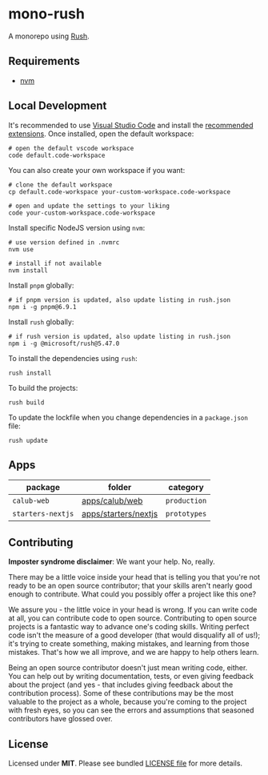 # mono-rush

A monorepo using [Rush](https://rushjs.io/).

## Requirements

- [nvm](https://github.com/nvm-sh/nvm)

## Local Development

It's recommended to use [Visual Studio Code](https://code.visualstudio.com/Download) and install the [recommended extensions](./.vscode/extensions.json). Once installed, open the default workspace:

```shell
# open the default vscode workspace
code default.code-workspace
```

You can also create your own workspace if you want:

```shell
# clone the default workspace
cp default.code-workspace your-custom-workspace.code-workspace

# open and update the settings to your liking
code your-custom-workspace.code-workspace
```

Install specific NodeJS version using `nvm`:

```shell
# use version defined in .nvmrc
nvm use

# install if not available
nvm install
```

Install `pnpm` globally:

```shell
# if pnpm version is updated, also update listing in rush.json
npm i -g pnpm@6.9.1
```

Install `rush` globally:

```shell
# if rush version is updated, also update listing in rush.json
npm i -g @microsoft/rush@5.47.0
```

To install the dependencies using `rush`:

```shell
rush install
```

To build the projects:

```shell
rush build
```

To update the lockfile when you change dependencies in a `package.json` file:

```shell
rush update
```

## Apps

| package | folder | category |
| ------- | ------ | -------- |
| `calub-web` | [apps/calub/web](./apps/calub/web) | `production` |
| `starters-nextjs` | [apps/starters/nextjs](./apps/starters/nextjs) | `prototypes` |

## Contributing

**Imposter syndrome disclaimer**: We want your help. No, really.

There may be a little voice inside your head that is telling you that you're not ready to be an open source contributor; that your skills aren't nearly good enough to contribute. What could you possibly offer a project like this one?

We assure you - the little voice in your head is wrong. If you can write code at all, you can contribute code to open source. Contributing to open source projects is a fantastic way to advance one's coding skills. Writing perfect code isn't the measure of a good developer (that would disqualify all of us!); it's trying to create something, making mistakes, and learning from those mistakes. That's how we all improve, and we are happy to help others learn.

Being an open source contributor doesn't just mean writing code, either. You can help out by writing documentation, tests, or even giving feedback about the project (and yes - that includes giving feedback about the contribution process). Some of these contributions may be the most valuable to the project as a whole, because you're coming to the project with fresh eyes, so you can see the errors and assumptions that seasoned contributors have glossed over.

## License

Licensed under **MIT**. Please see bundled [LICENSE file](./LICENSE.md) for more details.
